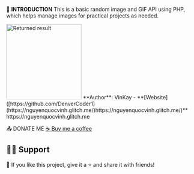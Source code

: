 🚀 **INTRODUCTION**
This is a basic random image and GIF API using PHP, which helps manage images for practical projects as needed.  

<img src="[URL_của_ảnh](https://github.com/vinkay215/Random-Image-API/blob/main/img.png?raw=true)" alt="Returned result" width="200"/>
**Author**: VinKay
- **[Website]([https://github.com/DenverCoder1](https://nguyenquocvinh.glitch.me/)https://nguyenquocvinh.glitch.me/)**
https://nguyenquocvinh.glitch.me

📤 DONATE ME
[☕ Buy me a coffee](https://nguyenquocvinh.glitch.me/Donate)

## 🙋‍♂️ Support
💙 If you like this project, give it a ⭐ and share it with friends!


